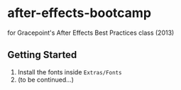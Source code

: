 # after-effects-bootcamp

for Gracepoint's After Effects Best Practices class (2013)

## Getting Started

1. Install the fonts inside `Extras/Fonts`
2. (to be continued...)